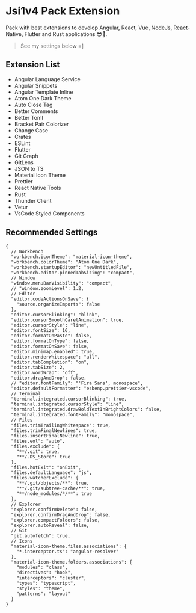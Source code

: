# Jsi1v4 Pack Extension

Pack with best extensions to develop Angular, React, Vue, NodeJs, React-Native, Flutter and Rust applications 😎🖖.

> See my settings below =]

## Extension List
- Angular Language Service
- Angular Snippets
- Angular Template Inline
- Atom One Dark Theme
- Auto Close Tag
- Better Comments
- Better Toml
- Bracket Pair Colorizer
- Change Case
- Crates
- ESLint
- Flutter
- Git Graph
- GitLens
- JSON to TS
- Material Icon Theme
- Prettier
- React Native Tools
- Rust
- Thunder Client
- Vetur
- VsCode Styled Components

## Recommended Settings
```
{
  // Workbench
  "workbench.iconTheme": "material-icon-theme",
  "workbench.colorTheme": "Atom One Dark",
  "workbench.startupEditor": "newUntitledFile",
  "workbench.editor.pinnedTabSizing": "compact",
  // Window
  "window.menuBarVisibility": "compact",
  // "window.zoomLevel": 1.2,
  // Editor
  "editor.codeActionsOnSave": {
    "source.organizeImports": false
  },
  "editor.cursorBlinking": "blink",
  "editor.cursorSmoothCaretAnimation": true,
  "editor.cursorStyle": "line",
  "editor.fontSize": 16,
  "editor.formatOnPaste": false,
  "editor.formatOnType": false,
  "editor.formatOnSave": false,
  "editor.minimap.enabled": true,
  "editor.renderWhitespace": "all",
  "editor.tabCompletion": "on",
  "editor.tabSize": 2,
  "editor.wordWrap": "off",
  "editor.dragAndDrop": false,
  // "editor.fontFamily": "'Fira Sans', monospace",
  "editor.defaultFormatter": "esbenp.prettier-vscode",
  // Terminal
  "terminal.integrated.cursorBlinking": true,
  "terminal.integrated.cursorStyle": "line",
  "terminal.integrated.drawBoldTextInBrightColors": false,
  "terminal.integrated.fontFamily": "monospace",
  // Files
  "files.trimTrailingWhitespace": true,
  "files.trimFinalNewlines": true,
  "files.insertFinalNewline": true,
  "files.eol": "auto",
  "files.exclude": {
    "**/.git": true,
    "**/.DS_Store": true
  },
  "files.hotExit": "onExit",
  "files.defaultLanguage": "js",
  "files.watcherExclude": {
    "**/.git/objects/**": true,
    "**/.git/subtree-cache/**": true,
    "**/node_modules/*/**": true
  },
  // Explorer
  "explorer.confirmDelete": false,
  "explorer.confirmDragAndDrop": false,
  "explorer.compactFolders": false,
  "explorer.autoReveal": false,
  // Git
  "git.autofetch": true,
  // Icons
  "material-icon-theme.files.associations": {
    "*.interceptor.ts": "angular-resolver"
  },
  "material-icon-theme.folders.associations": {
    "modules": "class",
    "directives": "hook",
    "interceptors": "cluster",
    "types": "typescript",
    "styles": "theme",
    "patterns": "layout"
  }
}
```
